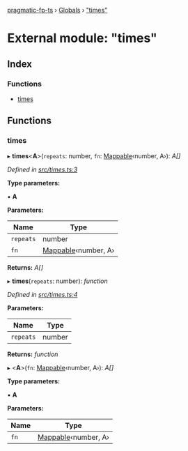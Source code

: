 [pragmatic-fp-ts](../README.md) › [Globals](../globals.md) › ["times"](_times_.md)

# External module: "times"

## Index

### Functions

* [times](_times_.md#times)

## Functions

###  times

▸ **times**<**A**>(`repeats`: number, `fn`: [Mappable](_types_.md#mappable)‹number, A›): *A[]*

*Defined in [src/times.ts:3](https://github.com/hermann-p/pragmatic-fp-ts/blob/79e5127/src/times.ts#L3)*

**Type parameters:**

▪ **A**

**Parameters:**

Name | Type |
------ | ------ |
`repeats` | number |
`fn` | [Mappable](_types_.md#mappable)‹number, A› |

**Returns:** *A[]*

▸ **times**(`repeats`: number): *function*

*Defined in [src/times.ts:4](https://github.com/hermann-p/pragmatic-fp-ts/blob/79e5127/src/times.ts#L4)*

**Parameters:**

Name | Type |
------ | ------ |
`repeats` | number |

**Returns:** *function*

▸ <**A**>(`fn`: [Mappable](_types_.md#mappable)‹number, A›): *A[]*

**Type parameters:**

▪ **A**

**Parameters:**

Name | Type |
------ | ------ |
`fn` | [Mappable](_types_.md#mappable)‹number, A› |
